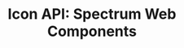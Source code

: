 ---
layout: api.njk
title: 'Icon API: Spectrum Web Components'
displayName: Icon
componentName: icon
componentHeading: sp-icon
tags:
  - component-api
---
